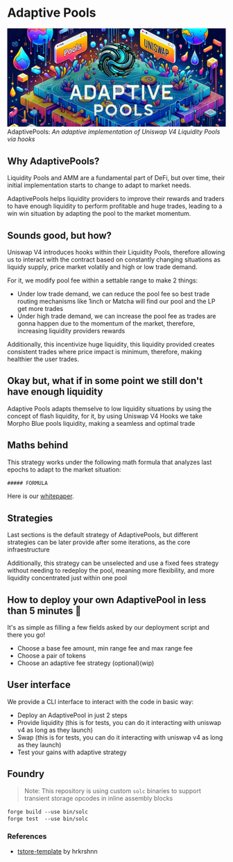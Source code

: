 
# Adaptive Pools
![AdaptivePools Banner](./img/Banner_Shorter.png)
AdaptivePools: *An adaptive implementation of Uniswap V4 Liquidity Pools via hooks*

## Why AdaptivePools?
Liquidity Pools and AMM are a fundamental part of DeFi, but over time, their initial implementation starts to change to adapt to market needs. 

AdaptivePools helps liquidity providers to improve their rewards and traders to have enough liquidity to perform profitable and huge trades, leading to a win win situation by adapting the pool to the market momentum. 

## Sounds good, but how?
Uniswap V4 introduces hooks within their Liquidity Pools, therefore allowing us to interact with the contract based on constantly changing situations as liquidy supply, price market volatily and high or low trade demand. 

For it, we modify pool fee within a settable range to make 2 things:
- Under low trade demand, we can reduce the pool fee so best trade routing mechanisms like 1inch or Matcha will find our pool and the LP get more trades
- Under high trade demand, we can increase the pool fee as trades are gonna happen due to the momentum of the market, therefore, increasing liquidity providers rewards

Additionally, this incentivize huge liquidity, this liquidity provided creates consistent trades where price impact is minimum, therefore, making healthier the user trades.

## Okay but, what if in some point we still don't have enough liquidity
Adaptive Pools adapts themselve to low liquidity situations by using the concept of flash liquidity, for it, by using Uniswap V4 Hooks we take  Morpho Blue pools liquidity, making a seamless and optimal trade  

## Maths behind
This strategy works under the following math formula that analyzes last epochs to adapt to the market situation:
```latex
##### FORMULA
```

Here is our [whitepaper](link).

## Strategies
Last sections is the default strategy of AdaptivePools, but different strategies can be later provide after some iterations, as the core infraestructure

Additionally, this strategy can be unselected and use a fixed fees strategy without needing to redeploy the pool, meaning more flexibility, and more liquidity concentrated just within one pool 

## How to deploy your own AdaptivePool in less than 5 minutes 👀

It's as simple as filling a few fields asked by our deployment script and there you go!
- Choose a base fee amount, min range fee and max range fee
- Choose a pair of tokens
- Choose an adaptive fee strategy (optional)(wip)

## User interface
We provide a CLI interface to interact with the code in basic way:
- Deploy an AdaptivePool in just 2 steps
- Provide liquidity (this is for tests, you can do it interacting with uniswap v4 as long as they launch)
- Swap (this is for tests, you can do it interacting with uniswap v4 as long as they launch)
- Test your gains with adaptive strategy 

## Foundry

> Note: This repository is using custom `solc` binaries to support transient storage opcodes in inline assembly blocks
```
forge build --use bin/solc
forge test  --use bin/solc
```


### References
- [tstore-template](https://github.com/hrkrshnn/tstore-template/tree/master) by hrkrshnn

